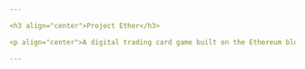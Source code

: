 ```yaml
---

<h3 align="center">Project Ether</h3>

<p align="center">A digital trading card game built on the Ethereum blockchain, conceptualized in 2017.</p>

---
```

